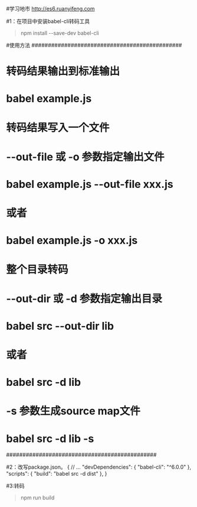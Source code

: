 #学习地市 http://es6.ruanyifeng.com

#1：在项目中安装babel-cli转码工具
>npm install --save-dev babel-cli

#使用方法
##############################################
# 转码结果输出到标准输出
# babel example.js

# 转码结果写入一个文件
# --out-file 或 -o 参数指定输出文件
# babel example.js --out-file xxx.js
# 或者
# babel example.js -o xxx.js

# 整个目录转码
# --out-dir 或 -d 参数指定输出目录
# babel src --out-dir lib
# 或者
# babel src -d lib

# -s 参数生成source map文件
# babel src -d lib -s
##############################################

#2：改写package.json。
{
  // ...
  "devDependencies": {
    "babel-cli": "^6.0.0"
  },
  "scripts": {
    "build": "babel src -d dist"
  },
}

#3:转码
>npm run build